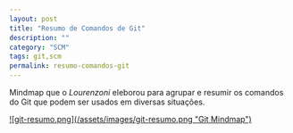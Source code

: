 ```yaml
---
layout: post
title: "Resumo de Comandos de Git"
description: ""
category: "SCM"
tags: git,scm
permalink: resumo-comandos-git
---
```


Mindmap que o _Lourenzoni_ eleborou para agrupar e resumir os comandos do Git que podem ser usados em diversas situações.

<a href="/assets/images/git-resumo.png">
![git-resumo.png](/assets/images/git-resumo.png "Git Mindmap")
</a>